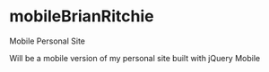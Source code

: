 mobileBrianRitchie
==================

Mobile Personal Site

Will be a mobile version of my personal site built with jQuery Mobile
